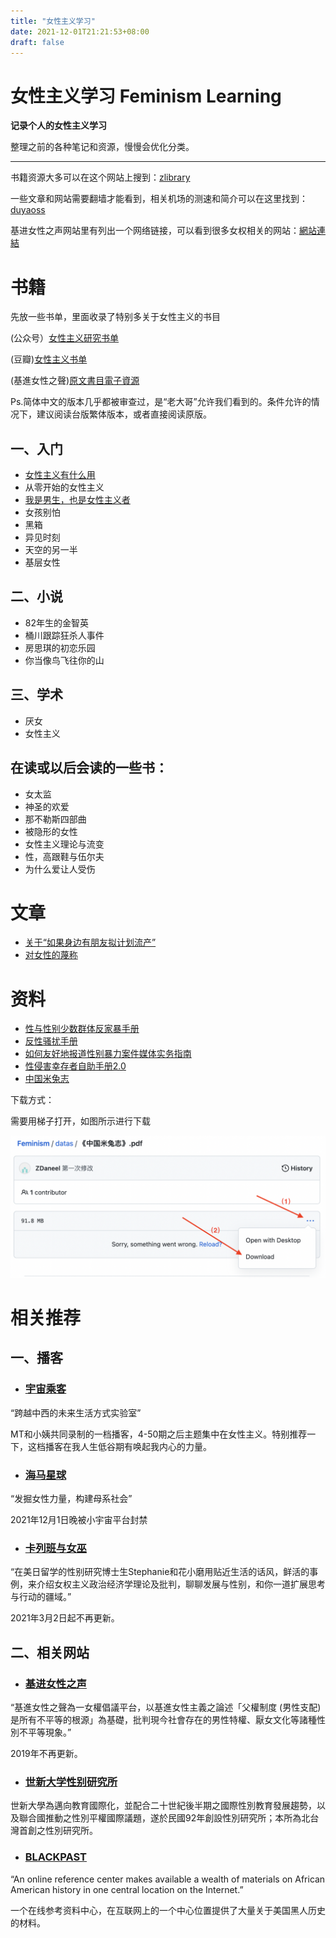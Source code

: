 ```yaml
---
title: "女性主义学习"
date: 2021-12-01T21:21:53+08:00
draft: false
---
```


# 女性主义学习 Feminism Learning

**记录个人的女性主义学习**

整理之前的各种笔记和资源，慢慢会优化分类。

------

书籍资源大多可以在这个网站上搜到：[zlibrary](https://book4you.org/?signAll=1&ts=0531)

一些文章和网站需要翻墙才能看到，相关机场的测速和简介可以在这里找到：[duyaoss](https://www.duyaoss.com/)

基进女性之声网站里有列出一个网络链接，可以看到很多女权相关的网站：[網站連結](https://radfemtw.wordpress.com/%e7%9b%b8%e9%97%9c%e8%b3%87%e6%ba%90/)

# 书籍

先放一些书单，里面收录了特别多关于女性主义的书目

(公众号）[女性主义研究书单](https://mp.weixin.qq.com/s/Ic_tlxRJIIrlvCHpkRKfsg) 

(豆瓣)[女性主义书单](https://www.douban.com/doulist/111344585/)

(基進女性之聲)[原文書目電子資源](https://radfemtw.wordpress.com/%e5%8e%9f%e6%96%87%e6%9b%b8%e7%9b%ae%e9%9b%bb%e5%ad%90%e8%b3%87%e6%ba%90/)



Ps.简体中文的版本几乎都被审查过，是“老大哥”允许我们看到的。条件允许的情况下，建议阅读台版繁体版本，或者直接阅读原版。

## 一、入门

- [女性主义有什么用](https://github.com/ZDaneel/Feminism/blob/main/notes/%E5%A5%B3%E6%80%A7%E4%B8%BB%E4%B9%89%E6%9C%89%E4%BB%80%E4%B9%88%E7%94%A8.md)
- 从零开始的女性主义
- [我是男生，也是女性主义者](https://github.com/ZDaneel/Feminism/blob/main/notes/%E6%88%91%E6%98%AF%E7%94%B7%E7%94%9F%EF%BC%8C%E4%B9%9F%E6%98%AF%E5%A5%B3%E6%80%A7%E4%B8%BB%E4%B9%89%E8%80%85.md)
- 女孩别怕
- 黑箱
- 异见时刻
- 天空的另一半
- 基层女性

## 二、小说

- 82年生的金智英
- 桶川跟踪狂杀人事件
- 房思琪的初恋乐园
- 你当像鸟飞往你的山

## 三、学术

- 厌女
- 女性主义

## 在读或以后会读的一些书：

- 女太监
- 神圣的欢爱
- 那不勒斯四部曲
- 被隐形的女性
- 女性主义理论与流变
- 性，高跟鞋与伍尔夫
- 为什么爱让人受伤

# 文章

- [关于“如果身边有朋友拟计划流产”](https://telegra.ph/%E5%85%B3%E4%BA%8E%E5%A6%82%E6%9E%9C%E8%BA%AB%E8%BE%B9%E6%9C%89%E6%9C%8B%E5%8F%8B%E6%8B%9F%E8%AE%A1%E5%88%92%E6%B5%81%E4%BA%A7-10-02)
- [对女性的蔑称](https://github.com/ZDaneel/Feminism/blob/main/datas/%E5%AF%B9%E5%A5%B3%E6%80%A7%E7%9A%84%E8%94%91%E7%A7%B0.md)

# 资料

- [性与性别少数群体反家暴手册](https://github.com/ZDaneel/Feminism/blob/main/datas/%E3%80%8A%E6%80%A7%E4%B8%8E%E6%80%A7%E5%88%AB%E5%B0%91%E6%95%B0%E7%BE%A4%E4%BD%93%E5%8F%8D%E5%AE%B6%E6%9A%B4%E6%89%8B%E5%86%8C%E3%80%8B.pdf)
- [反性骚扰手册](https://github.com/ZDaneel/Feminism/blob/main/datas/%E5%8F%8D%E6%80%A7%E9%AA%9A%E6%89%B0%E6%89%8B%E5%86%8C.pdf)
- [如何友好地报道性别暴力案件媒体实务指南](https://github.com/ZDaneel/Feminism/blob/main/datas/%E5%A6%82%E4%BD%95%E5%8F%8B%E5%A5%BD%E5%9C%B0%E6%8A%A5%E9%81%93%E6%80%A7%E5%88%AB%E6%9A%B4%E5%8A%9B%E6%A1%88%E4%BB%B6%E5%AA%92%E4%BD%93%E5%AE%9E%E5%8A%A1%E6%8C%87%E5%8D%97.pdf)
- [性侵害幸存者自助手册2.0](https://github.com/ZDaneel/Feminism/blob/main/datas/%E6%80%A7%E4%BE%B5%E5%AE%B3%E5%B9%B8%E5%AD%98%E8%80%85%E8%87%AA%E5%8A%A9%E6%89%8B%E5%86%8C2.0.pdf)
- [中国米兔志](https://github.com/ZDaneel/Feminism/blob/main/datas/%E3%80%8A%E4%B8%AD%E5%9B%BD%E7%B1%B3%E5%85%94%E5%BF%97%E3%80%8B.pdf)

下载方式：

需要用梯子打开，如图所示进行下载

![how-to-download](https://github.com/ZDaneel/zdaneel.github.io/blob/main/static/images/femi-how-download.png)

# 相关推荐

## 一、播客

- ### [宇宙乘客](https://afdian.net/@yuzhouchengke)

“跨越中西的未来生活方式实验室”

MT和小姨共同录制的一档播客，4-50期之后主题集中在女性主义。特别推荐一下，这档播客在我人生低谷期有唤起我内心的力量。

- ### [海马星球](https://anchor.fm/seahorseplanet)

“发掘女性力量，构建母系社会”

2021年12月1日晚被小宇宙平台封禁

- ### [卡列班与女巫](https://shows.acast.com/calibanandthewitches/episodes)

“在美日留学的性别研究博士生Stephanie和花小磨用贴近生活的话风，鲜活的事例，来介绍女权主义政治经济学理论及批判，聊聊发展与性别，和你一道扩展思考与行动的疆域。”

2021年3月2日起不再更新。

## 二、相关网站

- ### [基进女性之声](https://radfemtw.wordpress.com/)

“基進女性之聲為一女權倡議平台，以基進女性主義之論述「父權制度 (男性支配)是所有不平等的根源」為基礎，批判現今社會存在的男性特權、厭女文化等諸種性別不平等現象。”

2019年不再更新。

- ### [世新大学性别研究所](http://gndrshu.wp.shu.edu.tw/)

世新大學為邁向教育國際化，並配合二十世紀後半期之國際性別教育發展趨勢，以及聯合國推動之性別平權國際議題，遂於民國92年創設性別研究所；本所為北台灣首創之性別研究所。

- ### [BLACKPAST](https://www.blackpast.org/shop/)

“An online reference center makes available a wealth of materials on African American history in one central location on the Internet.” 

一个在线参考资料中心，在互联网上的一个中心位置提供了大量关于美国黑人历史的材料。
